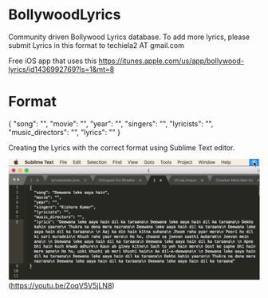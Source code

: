 # BollywoodLyrics
Community driven Bollywood Lyrics database. To add more lyrics, please submit Lyrics in this format to techiela2 AT gmail.com

Free iOS app that uses this
https://itunes.apple.com/us/app/bollywood-lyrics/id1436992769?ls=1&mt=8

# Format 
  {
    "song": "",
    "movie": "",
    "year": "",
    "singers": "",
    "lyricists": "",
    "music_directors": "",
    "lyrics": ""
  }

Creating the Lyrics with the correct format using Sublime Text editor.

![Demo](screenshot.png)(https://youtu.be/ZoqV5V5jLN8)

